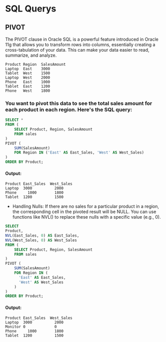 # SQL Querys
## PIVOT
The PIVOT clause in Oracle SQL is a powerful feature introduced in Oracle 11g that allows you to transform rows into columns, essentially creating a cross-tabulation of your data. This can make your data easier to read, summarize, and analyze.
```csv
Product	Region	SalesAmount
Laptop	East	3000
Tablet	West	1500
Laptop	West	2000
Phone	East	1000
Tablet	East	1200
Phone	West	1800
```
### You want to pivot this data to see the total sales amount for each product in each region. Here's the SQL query:
```sql
SELECT *
FROM (
    SELECT Product, Region, SalesAmount
    FROM sales
)
PIVOT (
    SUM(SalesAmount)
    FOR Region IN ('East' AS East_Sales, 'West' AS West_Sales)
)
ORDER BY Product;
```
#### Output:
```csv
Product	East_Sales	West_Sales
Laptop	3000	      2000
Phone	  1000	      1800
Tablet	1200	      1500
```
- Handling Nulls: If there are no sales for a particular product in a region, the corresponding cell in the pivoted result will be NULL. You can use functions like NVL() to replace these nulls with a specific value (e.g., 0).
```sql
SELECT 
Product,
NVL(East_Sales, 0) AS East_Sales,
NVL(West_Sales, 0) AS West_Sales
FROM (
    SELECT Product, Region, SalesAmount
    FROM sales
)
PIVOT (
    SUM(SalesAmount)
    FOR Region IN (
      'East' AS East_Sales,
      'West' AS West_Sales
    )
)
ORDER BY Product;
```
#### Output:
```csv
Product	East_Sales	West_Sales
Laptop	3000	      2000
Monitor	0	          0
Phone	  1000	      1800
Tablet	1200	      1500
```
